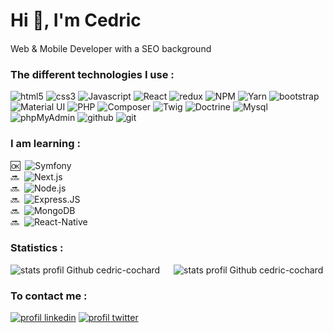<h1>Hi 👋, I'm Cedric</h1>

<div>
<p>
  Web & Mobile Developer with a SEO background 
  <img src="https://cdn-icons-png.flaticon.com/512/197/197560.png" width="15"/> 
</p>
</div>

<h3>The different technologies I use :</h3>
<section>  
  <img src="https://img.shields.io/badge/HTML5-E34F26?style=for-the-badge&logo=html5&logoColor=white" alt="html5"/>
  <img src="https://img.shields.io/badge/CSS3-1572B6?style=for-the-badge&logo=css3&logoColor=white" alt="css3"/>
  <img src="https://img.shields.io/badge/JavaScript-F7DF1E?style=for-the-badge&logo=javascript&logoColor=black" alt="Javascript"/>
  <img src="https://img.shields.io/badge/React-20232A?style=for-the-badge&logo=react&logoColor=61DAFB" alt="React"/>
  <img src="https://img.shields.io/badge/Redux-593D88?style=for-the-badge&logo=redux&logoColor=white" alt="redux"/>
  <img src="https://img.shields.io/badge/NPM-FF0000?style=for-the-badge&logo=npm&logoColor=white" alt="NPM"/>
  <img src="https://img.shields.io/badge/Yarn-1572B6?style=for-the-badge&logo=yarn&logoColor=white" alt="Yarn"/>
  <img src="https://img.shields.io/badge/Bootstrap-563D7C?style=for-the-badge&logo=bootstrap&logoColor=white" alt="bootstrap"/>
  <img src="https://img.shields.io/badge/Material.ui-1572B6?style=for-the-badge&logo=css3&logoColor=white" alt="Material UI"/>
  <img src="https://img.shields.io/badge/PHP-777BB4?style=for-the-badge&logo=php&logoColor=white" alt="PHP"/>
  <img src="https://img.shields.io/badge/Composer-cdb79e?style=for-the-badge&logo=composer&logoColor=white" alt="Composer"/>
  <img src="https://img.shields.io/badge/Twig-B5C827?style=for-the-badge&logo=twig&logoColor=white" alt="Twig"/>
  <img src="https://img.shields.io/badge/Doctrine-F56D39?style=for-the-badge&logo=doctrine&logoColor=white" alt="Doctrine"/>
  <img src="https://img.shields.io/badge/MySQL-005C84?style=for-the-badge&logo=mysql&logoColor=white" alt="Mysql"/>
  <img src="https://img.shields.io/badge/phpmyadmin-777BB4?style=for-the-badge&logo=phpmyadmin&logoColor=white" alt="phpMyAdmin"/>
  <img src="https://img.shields.io/badge/GitHub-100000?style=for-the-badge&logo=github&logoColor=white" alt="github"/>
  <img src="https://img.shields.io/badge/Git-100000?style=for-the-badge&logo=git&logoColor=#F15133" alt="git"/></br>
 </section>
 
 <h3>I am learning :</h3>

 <section>
   🆗 <span>&nbsp;</span><img src="https://img.shields.io/badge/Symfony-100000?style=for-the-badge&logo=symfony&logoColor=white" alt="Symfony"/> </br>
   🔜 <span>&nbsp;</span><img src="https://img.shields.io/badge/Next.js-20232A?style=for-the-badge&logo=next.js&logoColor=61DAFB" alt="Next.js"/> </br>
   🔜 <span>&nbsp;</span><img src="https://img.shields.io/badge/Node.js-43853D?style=for-the-badge&logo=node.js&logoColor=white" alt="Node.js"/> </br>
   🔜 <span>&nbsp;</span><img src="https://img.shields.io/badge/Express.js-AAAAAA?style=for-the-badge&logo=express&logoColor=black" alt="Express.JS"/> </br>
   🔜 <span>&nbsp;</span><img src="https://img.shields.io/badge/MongoDB-13aa52?style=for-the-badge&logo=mongodb&logoColor=white" alt="MongoDB"/> </br>
   🔜 <span>&nbsp;</span><img alt="React-Native" src="https://img.shields.io/badge/React_Native-20232A?style=for-the-badge&logo=react&logoColor=61DAFB" />
 </section>

<h3>Statistics :</h3>
<section>
   <img src="https://github-readme-stats.vercel.app/api/top-langs/?username=cedric-cochard&langs_count=8&theme=blue-green" alt= "stats profil Github cedric-cochard" />
   <span>&emsp;</span>
   <img src="https://github-readme-streak-stats.herokuapp.com/?user=cedric-cochard&theme=blue-green" alt= "stats profil Github cedric-cochard" />
</section>
 
<h3>To contact me :</h3>
<a href='https://www.linkedin.com/in/cedric-cochard/'><img src='https://img.shields.io/badge/LinkedIn-0077B5?style=for-the-badge&logo= linkedin&logoColor=white' alt="profil linkedin" /></a>
<a href='https://twitter.com/cedriccochard'><img src='https://img.shields.io/badge/Twitter-1DA1F2?style=for-the-badge&logo=twitter&logoColor=white' alt="profil twitter"/></a>
